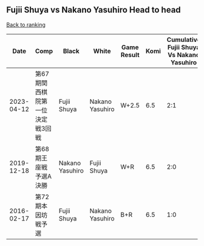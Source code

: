 ## Fujii Shuya vs Nakano Yasuhiro Head to head

[Back to ranking](../../index.md)




| **Date** | **Comp** | **Black** | **White** | **Game Result** | **Komi** | **Cumulative Fujii Shuya Vs Nakano Yasuhiro** | **Fujii Shuya Streak** | **Nakano Yasuhiro Streak** | 
| --- | --- | --- | --- | --- | --- | --- | --- | --- |
| 2023-04-12 | 第67期関西棋院第一位決定戦3回戦 | Fujii Shuya | Nakano Yasuhiro | W+2.5 | 6.5 | 2:1 | 0 | 1 | 
| 2019-12-18 | 第68期王座戦予選A決勝 | Nakano Yasuhiro | Fujii Shuya | W+R | 6.5 | 2:0 | 2 | 0 | 
| 2016-02-17 | 第72期本因坊戦予選 | Fujii Shuya | Nakano Yasuhiro | B+R | 6.5 | 1:0 | 1 | 0 |




